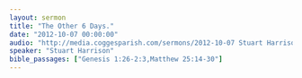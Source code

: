 ```yaml
---
layout: sermon
title: "The Other 6 Days."
date: "2012-10-07 00:00:00"
audio: "http://media.coggesparish.com/sermons/2012-10-07 Stuart Harrison.mp3"
speaker: "Stuart Harrison"
bible_passages: ["Genesis 1:26-2:3,Matthew 25:14-30"]
---
```

